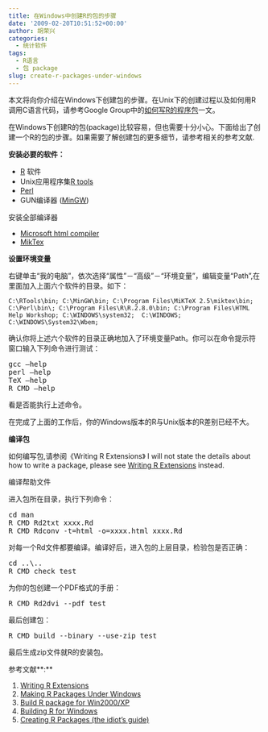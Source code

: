 ```yaml
---
title: 在Windows中创建R的包的步骤
date: '2009-02-20T10:51:52+00:00'
author: 胡荣兴
categories:
  - 统计软件
tags:
  - R语言
  - 包 package
slug: create-r-packages-under-windows
---
```


本文将向你介绍在Windows下创建包的步骤。在Unix下的创建过程以及如何用R调用C语言代码，请参考Google Group中的[如何写R的程序包](http://r-forum.googlegroups.com/web/如何写R的程序包.pdf?hl=zh-CN&gsc=UkZ_EAsAAAAPPWk_9MdapAnGcC-3E6DA)一文。<!--more-->

在Windows下创建R的包(package)比较容易，但也需要十分小心。下面给出了创建一个R的包的步骤。如果需要了解创建包的更多细节，请参考相关的参考文献.

**安装必要的软件：**

  * [R](http://www.r-project.org/) 软件
  * Unix应用程序集[R tools](http://www.murdoch-sutherland.com/Rtools/installer.html)
  * [Perl](http://www.perl.org/)
  * GUN编译器 ([MinGW](http://prdownloads.sf.net/mingw/))

安装全部编译器

  * [Microsoft html compiler](http://msdn2.microsoft.com/en-us/library/ms669985.aspx)
  * [MikTex](http://www.miktex.org/)

**设置环境变量**

右键单击“我的电脑”，依次选择“属性”－“高级”－“环境变量”，编辑变量“Path”,在里面加入上面六个软件的目录。如下：

`C:\RTools\bin; C:\MinGW\bin; C:\Program Files\MiKTeX 2.5\miktex\bin; C:\Perl\bin\; C:\Program Files\R\R.2.8.0\bin; C:\Program Files\HTML Help Workshop; C:\WINDOWS\system32;  C:\WINDOWS; C:\WINDOWS\System32\Wbem;`

确认你将上述六个软件的目录正确地加入了环境变量Path。你可以在命令提示符窗口输入下列命令进行测试：

<pre class="brush: r">gcc –help
perl –help
TeX –help
R CMD –help</pre>

看是否能执行上述命令。

在完成了上面的工作后，你的Windows版本的R与Unix版本的R差别已经不大。

**编译包**

如何编写包,请参阅《Writing R Extensions》 I will not state the details about how to write a package, please see [Writing R Extensions](http://cran.us.r-project.org/doc/manuals/R-exts.pdf) instead.

编译帮助文件

进入包所在目录，执行下列命令：

<pre class="brush: r">cd man
R CMD Rd2txt xxxx.Rd
R CMD Rdconv -t=html -o=xxxx.html xxxx.Rd</pre>

对每一个Rd文件都要编译。编译好后，进入包的上层目录，检验包是否正确：

<pre class="brush: r">cd ..\..
R CMD check test</pre>

为你的包创建一个PDF格式的手册：

<pre class="brush: r">R CMD Rd2dvi --pdf test</pre>

最后创建包：

<pre class="brush: r">R CMD build --binary --use-zip test</pre>

最后生成zip文件就R的安装包。

参考文献**:**

  1. [Writing R Extensions](http://cran.us.r-project.org/doc/manuals/R-exts.pdf)
  2. [Making R Packages Under Windows](http://www1.appstate.edu/~arnholta/Software/MakingPackagesUnderWindows.pdf)
  3. [Build R package for Win2000/XP](http://www.stat.nctu.edu.tw/MISG/SUmmer_Course/C_language/Ch14/BuildR/Build%20R%20package%20for%20Win2000_XP.htm)
  4. [Building R for Windows](http://www.murdoch-sutherland.com/Rtools/)
  5. [Creating R Packages (the idiot&#8217;s guide)](http://www.maths.bris.ac.uk/~maman/computerstuff/Rhelp/Rpackages.html)
